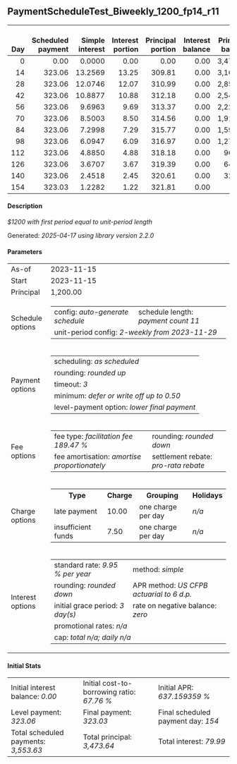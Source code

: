 <h2>PaymentScheduleTest_Biweekly_1200_fp14_r11</h2>
<table>
    <thead style="vertical-align: bottom;">
        <th style="text-align: right;">Day</th>
        <th style="text-align: right;">Scheduled payment</th>
        <th style="text-align: right;">Simple interest</th>
        <th style="text-align: right;">Interest portion</th>
        <th style="text-align: right;">Principal portion</th>
        <th style="text-align: right;">Interest balance</th>
        <th style="text-align: right;">Principal balance</th>
        <th style="text-align: right;">Total simple interest</th>
        <th style="text-align: right;">Total interest</th>
        <th style="text-align: right;">Total principal</th>
    </thead>
    <tr style="text-align: right;">
        <td class="ci00">0</td>
        <td class="ci01" style="white-space: nowrap;">0.00</td>
        <td class="ci02">0.0000</td>
        <td class="ci03">0.00</td>
        <td class="ci04">0.00</td>
        <td class="ci05">0.00</td>
        <td class="ci06">3,473.64</td>
        <td class="ci07">0.0000</td>
        <td class="ci08">0.00</td>
        <td class="ci09">0.00</td>
    </tr>
    <tr style="text-align: right;">
        <td class="ci00">14</td>
        <td class="ci01" style="white-space: nowrap;">323.06</td>
        <td class="ci02">13.2569</td>
        <td class="ci03">13.25</td>
        <td class="ci04">309.81</td>
        <td class="ci05">0.00</td>
        <td class="ci06">3,163.83</td>
        <td class="ci07">13.2569</td>
        <td class="ci08">13.25</td>
        <td class="ci09">309.81</td>
    </tr>
    <tr style="text-align: right;">
        <td class="ci00">28</td>
        <td class="ci01" style="white-space: nowrap;">323.06</td>
        <td class="ci02">12.0746</td>
        <td class="ci03">12.07</td>
        <td class="ci04">310.99</td>
        <td class="ci05">0.00</td>
        <td class="ci06">2,852.84</td>
        <td class="ci07">25.3315</td>
        <td class="ci08">25.32</td>
        <td class="ci09">620.80</td>
    </tr>
    <tr style="text-align: right;">
        <td class="ci00">42</td>
        <td class="ci01" style="white-space: nowrap;">323.06</td>
        <td class="ci02">10.8877</td>
        <td class="ci03">10.88</td>
        <td class="ci04">312.18</td>
        <td class="ci05">0.00</td>
        <td class="ci06">2,540.66</td>
        <td class="ci07">36.2192</td>
        <td class="ci08">36.20</td>
        <td class="ci09">932.98</td>
    </tr>
    <tr style="text-align: right;">
        <td class="ci00">56</td>
        <td class="ci01" style="white-space: nowrap;">323.06</td>
        <td class="ci02">9.6963</td>
        <td class="ci03">9.69</td>
        <td class="ci04">313.37</td>
        <td class="ci05">0.00</td>
        <td class="ci06">2,227.29</td>
        <td class="ci07">45.9155</td>
        <td class="ci08">45.89</td>
        <td class="ci09">1,246.35</td>
    </tr>
    <tr style="text-align: right;">
        <td class="ci00">70</td>
        <td class="ci01" style="white-space: nowrap;">323.06</td>
        <td class="ci02">8.5003</td>
        <td class="ci03">8.50</td>
        <td class="ci04">314.56</td>
        <td class="ci05">0.00</td>
        <td class="ci06">1,912.73</td>
        <td class="ci07">54.4158</td>
        <td class="ci08">54.39</td>
        <td class="ci09">1,560.91</td>
    </tr>
    <tr style="text-align: right;">
        <td class="ci00">84</td>
        <td class="ci01" style="white-space: nowrap;">323.06</td>
        <td class="ci02">7.2998</td>
        <td class="ci03">7.29</td>
        <td class="ci04">315.77</td>
        <td class="ci05">0.00</td>
        <td class="ci06">1,596.96</td>
        <td class="ci07">61.7156</td>
        <td class="ci08">61.68</td>
        <td class="ci09">1,876.68</td>
    </tr>
    <tr style="text-align: right;">
        <td class="ci00">98</td>
        <td class="ci01" style="white-space: nowrap;">323.06</td>
        <td class="ci02">6.0947</td>
        <td class="ci03">6.09</td>
        <td class="ci04">316.97</td>
        <td class="ci05">0.00</td>
        <td class="ci06">1,279.99</td>
        <td class="ci07">67.8103</td>
        <td class="ci08">67.77</td>
        <td class="ci09">2,193.65</td>
    </tr>
    <tr style="text-align: right;">
        <td class="ci00">112</td>
        <td class="ci01" style="white-space: nowrap;">323.06</td>
        <td class="ci02">4.8850</td>
        <td class="ci03">4.88</td>
        <td class="ci04">318.18</td>
        <td class="ci05">0.00</td>
        <td class="ci06">961.81</td>
        <td class="ci07">72.6953</td>
        <td class="ci08">72.65</td>
        <td class="ci09">2,511.83</td>
    </tr>
    <tr style="text-align: right;">
        <td class="ci00">126</td>
        <td class="ci01" style="white-space: nowrap;">323.06</td>
        <td class="ci02">3.6707</td>
        <td class="ci03">3.67</td>
        <td class="ci04">319.39</td>
        <td class="ci05">0.00</td>
        <td class="ci06">642.42</td>
        <td class="ci07">76.3660</td>
        <td class="ci08">76.32</td>
        <td class="ci09">2,831.22</td>
    </tr>
    <tr style="text-align: right;">
        <td class="ci00">140</td>
        <td class="ci01" style="white-space: nowrap;">323.06</td>
        <td class="ci02">2.4518</td>
        <td class="ci03">2.45</td>
        <td class="ci04">320.61</td>
        <td class="ci05">0.00</td>
        <td class="ci06">321.81</td>
        <td class="ci07">78.8177</td>
        <td class="ci08">78.77</td>
        <td class="ci09">3,151.83</td>
    </tr>
    <tr style="text-align: right;">
        <td class="ci00">154</td>
        <td class="ci01" style="white-space: nowrap;">323.03</td>
        <td class="ci02">1.2282</td>
        <td class="ci03">1.22</td>
        <td class="ci04">321.81</td>
        <td class="ci05">0.00</td>
        <td class="ci06">0.00</td>
        <td class="ci07">80.0459</td>
        <td class="ci08">79.99</td>
        <td class="ci09">3,473.64</td>
    </tr>
</table>
<h4>Description</h4>
<p><i>$1200 with first period equal to unit-period length</i></p>
<p>Generated: <i>2025-04-17 using library version 2.2.0</i></p>
<h4>Parameters</h4>
<table>
    <tr>
        <td>As-of</td>
        <td>2023-11-15</td>
    </tr>
    <tr>
        <td>Start</td>
        <td>2023-11-15</td>
    </tr>
    <tr>
        <td>Principal</td>
        <td>1,200.00</td>
    </tr>
    <tr>
        <td>Schedule options</td>
        <td>
            <table>
                <tr>
                    <td>config: <i>auto-generate schedule</i></td>
                    <td>schedule length: <i><i>payment count</i> 11</i></td>
                </tr>
                <tr>
                    <td colspan="2" style="white-space: nowrap;">unit-period config: <i>2-weekly from 2023-11-29</i></td>
                </tr>
            </table>
        </td>
    </tr>
    <tr>
        <td>Payment options</td>
        <td>
            <table>
                <tr>
                    <td>scheduling: <i>as scheduled</i></td>
                </tr>
                <tr>
                    <td>rounding: <i>rounded up</i></td>
                </tr>
                <tr>
                    <td>timeout: <i>3</i></td>
                </tr>
                <tr>
                    <td>minimum: <i>defer&nbsp;or&nbsp;write&nbsp;off&nbsp;up&nbsp;to&nbsp;0.50</i></td>
                </tr>
                <tr>
                    <td>level-payment option: <i>lower&nbsp;final&nbsp;payment</i></td>
                </tr>
            </table>
        </td>
    </tr>
    <tr>
        <td>Fee options</td>
        <td>
            <table>
                <tr>
                    <td>fee type: <i><i>facilitation fee</i> 189.47 %</i></td>
                    <td>rounding: <i>rounded down</i></td>
                </tr>
                <tr>
                    <td>fee amortisation: <i>amortise proportionately</i></td>
                    <td>settlement rebate: <i>pro-rata rebate</i></td>
                </tr>
            </table>
        </td>
    </tr>
    <tr>
        <td>Charge options</td>
        <td>
            <table>
                <tr>
                    <th>Type</th>
                    <th>Charge</th>
                    <th>Grouping</th>
                    <th>Holidays</th>
                </tr>
                <tr>
                    <td>late payment</td>
                    <td>10.00</td><td>one charge per day</td><td><i>n/a</i></td>
                </tr>
                <tr>
                    <td>insufficient funds</td>
                    <td>7.50</td><td>one charge per day</td><td><i>n/a</i></td>
                </tr>
            </table>
        </td>
    </tr>
    <tr>
        <td>Interest options</td>
        <td>
            <table>
                <tr>
                    <td>standard rate: <i>9.95 % per year</i></td>
                    <td>method: <i>simple</i></td>
                </tr>
                <tr>
                    <td>rounding: <i>rounded down</i></td>
                    <td>APR method: <i>US CFPB actuarial to 6 d.p.</i></td>
                </tr>
                <tr>
                    <td>initial grace period: <i>3 day(s)</i></td>
                    <td>rate on negative balance: <i>zero</i></td>
                </tr>
                <tr>
                    <td colspan="2">promotional rates: <i><i>n/a</i></i></td>
                </tr>
                <tr>
                    <td colspan="2">cap: <i>total <i>n/a</i>; daily <i>n/a</i></td>
                </tr>
            </table>
        </td>
    </tr>
</table>
<h4>Initial Stats</h4>
<table>
    <tr>
        <td>Initial interest balance: <i>0.00</i></td>
        <td>Initial cost-to-borrowing ratio: <i>67.76 %</i></td>
        <td>Initial APR: <i>637.159359 %</i></td>
    </tr>
    <tr>
        <td>Level payment: <i>323.06</i></td>
        <td>Final payment: <i>323.03</i></td>
        <td>Final scheduled payment day: <i>154</i></td>
    </tr>
    <tr>
        <td>Total scheduled payments: <i>3,553.63</i></td>
        <td>Total principal: <i>3,473.64</i></td>
        <td>Total interest: <i>79.99</i></td>
    </tr>
</table>
